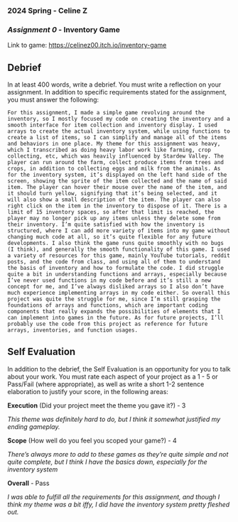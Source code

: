 ### **2024 Spring** - Celine Z
### *Assignment 0* - Inventory Game
Link to game: https://celinez00.itch.io/inventory-game


## **Debrief**
In at least 400 words, write a debrief. You must write a reflection on your assignment. In addition to specific requirements stated for the assignment, you must answer the following:

	For this assignment, I made a simple game revolving around the inventory, so I mostly focused my code on creating the inventory and a smooth interface for item collection and inventory display. I used arrays to create the actual inventory system, while using functions to create a list of items, so I can simplify and manage all of the items and behaviors in one place. My theme for this assignment was heavy, which I transcribed as doing heavy labor work like farming, crop collecting, etc, which was heavily influenced by Stardew Valley. The player can run around the farm, collect produce items from trees and crops, in addition to collecting eggs and milk from the animals. As for the inventory system, it’s displayed on the left hand side of the screen, showing the sprite of the item collected and the name of said item. The player can hover their mouse over the name of the item, and it should turn yellow, signifying that it’s being selected, and it will also show a small description of the item. The player can also right click on the item in the inventory to dispose of it. There is a limit of 15 inventory spaces, so after that limit is reached, the player may no longer pick up any items unless they delete some from their inventory. I’m quite satisfied with how the inventory is structured, where I can add more variety of items into my game without changing much code at all, so it’s quite flexible for any future developments. I also think the game runs quite smoothly with no bugs (I think), and generally the smooth functionality of this game. I used a variety of resources for this game, mainly YouTube tutorials, reddit posts, and the code from class, and using all of them to understand the basis of inventory and how to formulate the code. I did struggle quite a bit in understanding functions and arrays, especially because I’ve never used functions in my code before and it’s still a new concept for me, and I’ve always disliked arrays so I also don’t have much experience implementing arrays in my code either. So overall this project was quite the struggle for me, since I’m still grasping the foundations of arrays and functions, which are important coding components that really expands the possibilities of elements that I can implement into games in the future. As for future projects, I’ll probably use the code from this project as reference for future arrays, inventories, and function usages. 

## **Self Evaluation**
In addition to the debrief, the Self Evaluation is an opportunity for you to talk about your work. You must rate each aspect of your project as a 1 - 5 or Pass/Fail (where appropriate), as well as write a short 1-2 sentence elaboration to justify your score, in the following areas:


**Execution** (Did your project meet the theme you gave it?) - 3

*This theme was definitely hard to do, but I think it somewhat justified my ending gameplay.*


**Scope** (How well do you feel you scoped your game?) - 4


*There’s always more to add to these games as they’re quite simple and not quite complete, but I think I have the basics down, especially for the inventory system*


**Overall** - Pass


*I was able to fulfill all the requirements for this assignment, and though I think my theme was a bit iffy, I did have the inventory system pretty fleshed out.*

